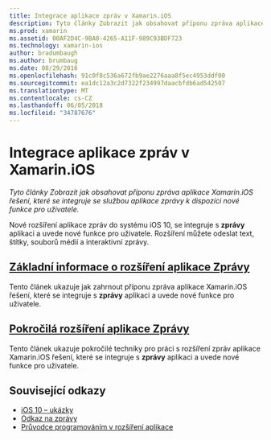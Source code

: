 ```yaml
---
title: Integrace aplikace zpráv v Xamarin.iOS
description: Tyto články Zobrazit jak obsahovat příponu zpráva aplikace Xamarin.iOS řešení, které se integruje se službou aplikace zprávy k dispozici nové funkce pro uživatele.
ms.prod: xamarin
ms.assetid: 00AF2D4C-9BA8-4265-A11F-989C93BDF723
ms.technology: xamarin-ios
author: bradumbaugh
ms.author: brumbaug
ms.date: 08/29/2016
ms.openlocfilehash: 91c0f8c536a672fb9ae2276aaa8f5ec4953ddf00
ms.sourcegitcommit: ea1dc12a3c2d7322f234997daacbfdb6ad542507
ms.translationtype: MT
ms.contentlocale: cs-CZ
ms.lasthandoff: 06/05/2018
ms.locfileid: "34787676"
---
```

# <a name="message-app-integration-in-xamarinios"></a>Integrace aplikace zpráv v Xamarin.iOS

_Tyto články Zobrazit jak obsahovat příponu zpráva aplikace Xamarin.iOS řešení, které se integruje se službou aplikace zprávy k dispozici nové funkce pro uživatele._

Nové rozšíření aplikace zpráv do systému iOS 10, se integruje s **zprávy** aplikaci a uvede nové funkce pro uživatele. Rozšíření můžete odeslat text, štítky, souborů médií a interaktivní zprávy.

    
## <a name="message-app-extension-basicsiosplatformmessage-app-integrationintro-to-message-app-extensionsmd"></a>[Základní informace o rozšíření aplikace Zprávy](~/ios/platform/message-app-integration/intro-to-message-app-extensions.md)

Tento článek ukazuje jak zahrnout příponu zpráva aplikace Xamarin.iOS řešení, které se integruje s **zprávy** aplikaci a uvede nové funkce pro uživatele.

## <a name="advanced-message-app-extensionsiosplatformmessage-app-integrationintro-to-message-app-extensionsmd"></a>[Pokročilá rozšíření aplikace Zprávy](~/ios/platform/message-app-integration/intro-to-message-app-extensions.md)

Tento článek ukazuje pokročilé techniky pro práci s rozšíření zpráv aplikace Xamarin.iOS řešení, které se integruje s **zprávy** aplikaci a uvede nové funkce pro uživatele.


## <a name="related-links"></a>Související odkazy

- [iOS 10 – ukázky](https://developer.xamarin.com/samples/ios/iOS10/)
- [Odkaz na zprávy](https://developer.apple.com/reference/messages)
- [Průvodce programováním v rozšíření aplikace](https://developer.apple.com/library/prerelease/content/documentation/General/Conceptual/ExtensibilityPG/index.html#//apple_ref/doc/uid/TP40014214)
